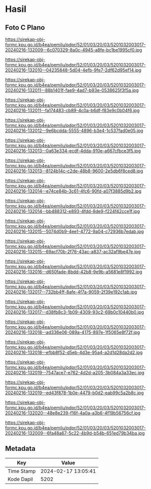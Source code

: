 # Hasil

## Foto C Plano

https://sirekap-obj-formc.kpu.go.id/b4ea/pemilu/pdpr/52/01/03/20/03/5201032003017-20240216-132009--6c070329-8a0c-4945-a8fe-bc1be1995cf0.jpg

https://sirekap-obj-formc.kpu.go.id/b4ea/pemilu/pdpr/52/01/03/20/03/5201032003017-20240216-132010--04235848-5d04-4efb-9fe7-2df62d95ef14.jpg

https://sirekap-obj-formc.kpu.go.id/b4ea/pemilu/pdpr/52/01/03/20/03/5201032003017-20240216-132011--88b1401f-fae9-4ad7-b93e-0538625f3f5a.jpg

https://sirekap-obj-formc.kpu.go.id/b4ea/pemilu/pdpr/52/01/03/20/03/5201032003017-20240216-132011--fa174483-cb89-4c0a-b6df-f83e9c0b04f6.jpg

https://sirekap-obj-formc.kpu.go.id/b4ea/pemilu/pdpr/52/01/03/20/03/5201032003017-20240216-132012--9e6bcdda-5555-4896-b3e4-1c537fad0e05.jpg

https://sirekap-obj-formc.kpu.go.id/b4ea/pemilu/pdpr/52/01/03/20/03/5201032003017-20240216-132013--0a63e334-ecdf-4dda-910e-a667cfbce3f5.jpg

https://sirekap-obj-formc.kpu.go.id/b4ea/pemilu/pdpr/52/01/03/20/03/5201032003017-20240216-132013--8124b14c-c2de-48b8-9600-2e5db6f8ced8.jpg

https://sirekap-obj-formc.kpu.go.id/b4ea/pemilu/pdpr/52/01/03/20/03/5201032003017-20240216-132014--e74ce84b-3c61-4fc6-90fd-a07f3885d9b2.jpg

https://sirekap-obj-formc.kpu.go.id/b4ea/pemilu/pdpr/52/01/03/20/03/5201032003017-20240216-132014--bb488312-e893-4fdd-8de9-f224f42cce1f.jpg

https://sirekap-obj-formc.kpu.go.id/b4ea/pemilu/pdpr/52/01/03/20/03/5201032003017-20240216-132015--5074d0b9-4ee1-4772-9a04-c72936b7edab.jpg

https://sirekap-obj-formc.kpu.go.id/b4ea/pemilu/pdpr/52/01/03/20/03/5201032003017-20240216-132015--69acf70b-2f76-43ac-a837-ac32af9be47e.jpg

https://sirekap-obj-formc.kpu.go.id/b4ea/pemilu/pdpr/52/01/03/20/03/5201032003017-20240216-132016--d650fade-8bdd-42b8-9e9b-a5681e8f1992.jpg

https://sirekap-obj-formc.kpu.go.id/b4ea/pemilu/pdpr/52/01/03/20/03/5201032003017-20240216-132017--732bb4ff-8afe-4f7a-9059-2f39e192c1ab.jpg

https://sirekap-obj-formc.kpu.go.id/b4ea/pemilu/pdpr/52/01/03/20/03/5201032003017-20240216-132017--d38fb8c3-1b09-4309-93c2-69b0c10440b0.jpg

https://sirekap-obj-formc.kpu.go.id/b4ea/pemilu/pdpr/52/01/03/20/03/5201032003017-20240216-132018--ad336e06-089a-4175-897e-1f5065e8f72f.jpg

https://sirekap-obj-formc.kpu.go.id/b4ea/pemilu/pdpr/52/01/03/20/03/5201032003017-20240216-132018--efbb8f52-d5eb-4d3e-95a4-a2d1d28da2d2.jpg

https://sirekap-obj-formc.kpu.go.id/b4ea/pemilu/pdpr/52/01/03/20/03/5201032003017-20240216-132019--7547ace7-e762-4d2d-a205-3b084a3a33ec.jpg

https://sirekap-obj-formc.kpu.go.id/b4ea/pemilu/pdpr/52/01/03/20/03/5201032003017-20240216-132019--ed43f878-1b0e-4479-b0d2-eab99c5a2b8c.jpg

https://sirekap-obj-formc.kpu.go.id/b4ea/pemilu/pdpr/52/01/03/20/03/5201032003017-20240216-132020--48e8e239-f16f-4a0a-a3b6-4f19b56756cf.jpg

https://sirekap-obj-formc.kpu.go.id/b4ea/pemilu/pdpr/52/01/03/20/03/5201032003017-20240216-132009--6fa48a67-5c22-4b9d-b54b-651ed79b34ba.jpg


## Metadata

| Key        | Value               |
| ---------- | ------------------- |
| Time Stamp | 2024-02-17 13:05:41 |
| Kode Dapil | 5202                |



